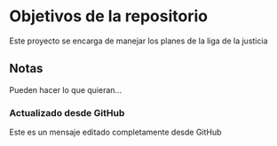 # Objetivos de la repositorio

Este proyecto se encarga de manejar los planes de la liga de la justicia


## Notas
Pueden hacer lo que quieran...


### Actualizado desde GitHub 
Este es un mensaje editado completamente desde GitHub
